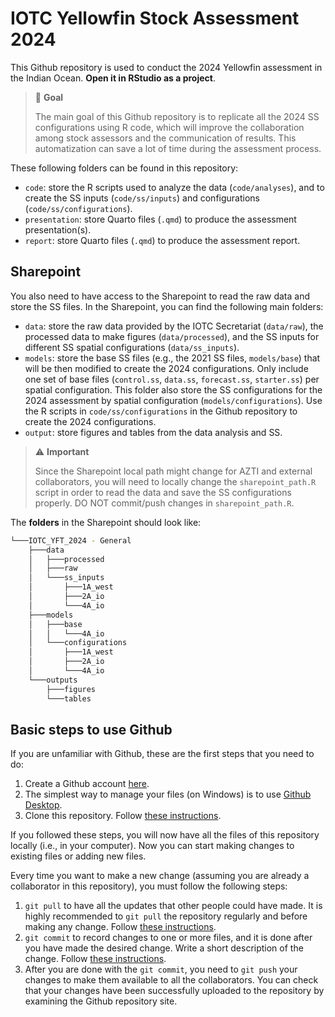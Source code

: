 # IOTC Yellowfin Stock Assessment 2024

This Github repository is used to conduct the 2024 Yellowfin assessment in the Indian Ocean. **Open it in RStudio as a project**.

> :loudspeaker: **Goal**
>
> The main goal of this Github repository is to replicate all the 2024 SS configurations using R code, which will improve the collaboration among stock assessors and the communication of results. This automatization can save a lot of time during the assessment process.

These following folders can be found in this repository:

-   `code`: store the R scripts used to analyze the data (`code/analyses`), and to create the SS inputs (`code/ss/inputs`) and configurations (`code/ss/configurations`).
-   `presentation`: store Quarto files (`.qmd`) to produce the assessment presentation(s).
-   `report`: store Quarto files (`.qmd`) to produce the assessment report.

## Sharepoint

You also need to have access to the Sharepoint to read the raw data and store the SS files. In the Sharepoint, you can find the following main folders:

-   `data`: store the raw data provided by the IOTC Secretariat (`data/raw`), the processed data to make figures (`data/processed`), and the SS inputs for different SS spatial configurations (`data/ss_inputs`).
-   `models`: store the base SS files (e.g., the 2021 SS files, `models/base`) that will be then modified to create the 2024 configurations. Only include one set of base files (`control.ss`, `data.ss`, `forecast.ss`, `starter.ss`) per spatial configuration. This folder also store the SS configurations for the 2024 assessment by spatial configuration (`models/configurations`). Use the R scripts in `code/ss/configurations` in the Github repository to create the 2024 configurations.
-   `output`: store figures and tables from the data analysis and SS.

> :warning: **Important**
>
> Since the Sharepoint local path might change for AZTI and external collaborators, you will need to locally change the `sharepoint_path.R` script in order to read the data and save the SS configurations properly. DO NOT commit/push changes in `sharepoint_path.R`.

The **folders** in the Sharepoint should look like:

``` bash
└───IOTC_YFT_2024 - General
    ├───data
    │   ├───processed
    │   ├───raw
    │   └───ss_inputs
    │       ├───1A_west
    │       ├───2A_io
    │       └───4A_io
    ├───models
    │   ├───base
    │   │   └───4A_io
    │   └───configurations
    │       ├───1A_west
    │       ├───2A_io
    │       └───4A_io
    └───outputs
        ├───figures
        └───tables
```

## Basic steps to use Github

If you are unfamiliar with Github, these are the first steps that you need to do:

1.  Create a Github account [here](https://github.com).
2.  The simplest way to manage your files (on Windows) is to use [Github Desktop](https://github.com/apps/desktop).
3.  Clone this repository. Follow [these instructions](https://docs.github.com/en/repositories/creating-and-managing-repositories/cloning-a-repository).

If you followed these steps, you will now have all the files of this repository locally (i.e., in your computer). Now you can start making changes to existing files or adding new files.

Every time you want to make a new change (assuming you are already a collaborator in this repository), you must follow the following steps:

1.  `git pull` to have all the updates that other people could have made. It is highly recommended to `git pull` the repository regularly and before making any change. Follow [these instructions](https://docs.github.com/en/desktop/working-with-your-remote-repository-on-github-or-github-enterprise/syncing-your-branch-in-github-desktop#pulling-to-your-local-branch-from-the-remote).
2.  `git commit` to record changes to one or more files, and it is done after you have made the desired change. Write a short description of the change. Follow [these instructions](https://docs.github.com/en/desktop/making-changes-in-a-branch/committing-and-reviewing-changes-to-your-project-in-github-desktop#write-a-commit-message-and-push-your-changes).
3.  After you are done with the `git commit`, you need to `git push` your changes to make them available to all the collaborators. You can check that your changes have been successfully uploaded to the repository by examining the Github repository site.
